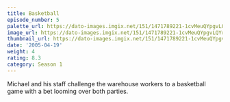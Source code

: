 ```yaml
---
title: Basketball
episode_number: 5
palette_url: https://dato-images.imgix.net/151/1471789221-1cvMeuQYpgvLQYre6FTkVHmlV3G.jpg?ixlib=rb-1.1.0&ch=DPR%2CWidth&auto=enhance&palette=json
image_url: https://dato-images.imgix.net/151/1471789221-1cvMeuQYpgvLQYre6FTkVHmlV3G.jpg?ixlib=rb-1.1.0&ch=DPR%2CWidth&auto=compress%2Cformat&w=500
thumbnail_url: https://dato-images.imgix.net/151/1471789221-1cvMeuQYpgvLQYre6FTkVHmlV3G.jpg?ixlib=rb-1.1.0&ch=DPR%2CWidth&auto=enhance&w=500&h=280&fit=crop&fm=jpg
date: '2005-04-19'
weight: 4
rating: 8.3
category: Season 1
---
```


Michael and his staff challenge the warehouse workers to a basketball game with a bet looming over both parties.